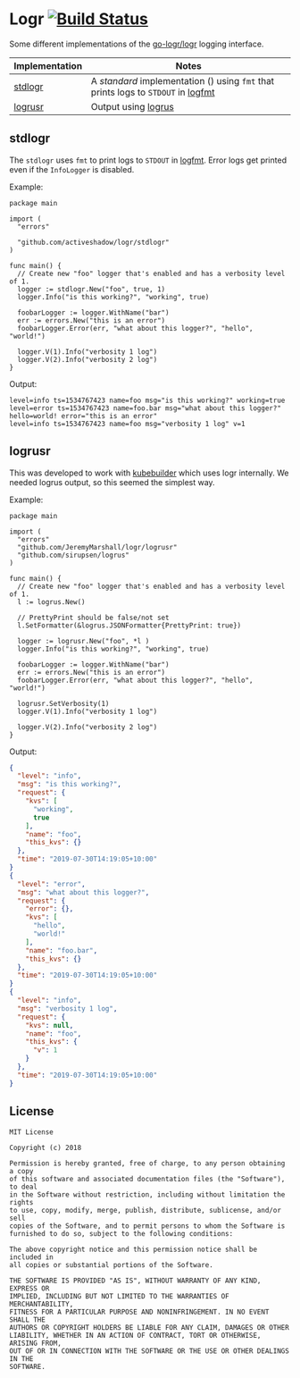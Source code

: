 # Logr [![Build Status](https://travis-ci.com/activeshadow/logr.svg?branch=master)](https://travis-ci.com/activeshadow/logr)

Some different implementations of the
[go-logr/logr](https://github.com/go-logr/logr) logging interface.

| Implementation | Notes |
|---|---|
|[stdlogr](stdlogr)| A *standard* implementation () using `fmt` that prints logs to `STDOUT` in [logfmt](http://godoc.org/github.com/kr/logfmt)|
|[logrusr](logrusr)|Output using [logrus](https://github.com/sirupsen/logrus)

## stdlogr

The `stdlogr` uses `fmt` to print logs to `STDOUT` in
[logfmt](http://godoc.org/github.com/kr/logfmt). Error logs get printed even
if the `InfoLogger` is disabled.

Example:

```
package main

import (
  "errors"

  "github.com/activeshadow/logr/stdlogr"
)

func main() {
  // Create new "foo" logger that's enabled and has a verbosity level of 1.
  logger := stdlogr.New("foo", true, 1)
  logger.Info("is this working?", "working", true)

  foobarLogger := logger.WithName("bar")
  err := errors.New("this is an error")
  foobarLogger.Error(err, "what about this logger?", "hello", "world!")

  logger.V(1).Info("verbosity 1 log")
  logger.V(2).Info("verbosity 2 log")
}
```

Output:

```
level=info ts=1534767423 name=foo msg="is this working?" working=true
level=error ts=1534767423 name=foo.bar msg="what about this logger?" hello=world! error="this is an error"
level=info ts=1534767423 name=foo msg="verbosity 1 log" v=1
```

## logrusr

This was developed to work with [kubebuilder](https://github.com/kubernetes-sigs/kubebuilder) which uses logr internally. We needed logrus output, so this seemed the simplest way.

Example:


```
package main

import (
  "errors"
  "github.com/JeremyMarshall/logr/logrusr"
  "github.com/sirupsen/logrus"
)

func main() {
  // Create new "foo" logger that's enabled and has a verbosity level of 1.
  l := logrus.New()
  
  // PrettyPrint should be false/not set 
  l.SetFormatter(&logrus.JSONFormatter{PrettyPrint: true})

  logger := logrusr.New("foo", *l ) 
  logger.Info("is this working?", "working", true)

  foobarLogger := logger.WithName("bar")
  err := errors.New("this is an error")
  foobarLogger.Error(err, "what about this logger?", "hello", "world!")

  logrusr.SetVerbosity(1)
  logger.V(1).Info("verbosity 1 log")
  
  logger.V(2).Info("verbosity 2 log")
}
```

Output:

```json
{
  "level": "info",
  "msg": "is this working?",
  "request": {
    "kvs": [
      "working",
      true
    ],
    "name": "foo",
    "this_kvs": {}
  },
  "time": "2019-07-30T14:19:05+10:00"
}
{
  "level": "error",
  "msg": "what about this logger?",
  "request": {
    "error": {},
    "kvs": [
      "hello",
      "world!"
    ],
    "name": "foo.bar",
    "this_kvs": {}
  },
  "time": "2019-07-30T14:19:05+10:00"
}
{
  "level": "info",
  "msg": "verbosity 1 log",
  "request": {
    "kvs": null,
    "name": "foo",
    "this_kvs": {
      "v": 1
    }
  },
  "time": "2019-07-30T14:19:05+10:00"
}
```

## License

```
MIT License

Copyright (c) 2018

Permission is hereby granted, free of charge, to any person obtaining a copy
of this software and associated documentation files (the "Software"), to deal
in the Software without restriction, including without limitation the rights
to use, copy, modify, merge, publish, distribute, sublicense, and/or sell
copies of the Software, and to permit persons to whom the Software is
furnished to do so, subject to the following conditions:

The above copyright notice and this permission notice shall be included in
all copies or substantial portions of the Software.

THE SOFTWARE IS PROVIDED "AS IS", WITHOUT WARRANTY OF ANY KIND, EXPRESS OR
IMPLIED, INCLUDING BUT NOT LIMITED TO THE WARRANTIES OF MERCHANTABILITY,
FITNESS FOR A PARTICULAR PURPOSE AND NONINFRINGEMENT. IN NO EVENT SHALL THE
AUTHORS OR COPYRIGHT HOLDERS BE LIABLE FOR ANY CLAIM, DAMAGES OR OTHER
LIABILITY, WHETHER IN AN ACTION OF CONTRACT, TORT OR OTHERWISE, ARISING FROM,
OUT OF OR IN CONNECTION WITH THE SOFTWARE OR THE USE OR OTHER DEALINGS IN THE
SOFTWARE.
```